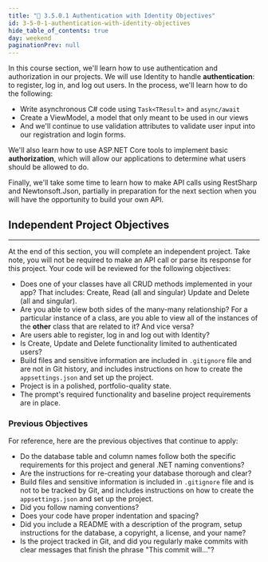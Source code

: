 ```yaml
---
title: "📓 3.5.0.1 Authentication with Identity Objectives"
id: 3-5-0-1-authentication-with-identity-objectives
hide_table_of_contents: true
day: weekend
paginationPrev: null
---
```


In this course section, we'll learn how to use authentication and authorization in our projects. We will use Identity to handle **authentication**: to register, log in, and log out users. In the process, we'll learn how to do the following:

* Write asynchronous C# code using `Task<TResult>` and `async/await`
* Create a ViewModel, a model that only meant to be used in our views
* And we'll continue to use validation attributes to validate user input into our registration and login forms. 

We'll also learn how to use ASP.NET Core tools to implement basic **authorization**, which will allow our applications to determine what users should be allowed to do.

Finally, we'll take some time to learn how to make API calls using RestSharp and Newtonsoft.Json, partially in preparation for the next section when you will have the opportunity to build your own API.

## Independent Project Objectives
---

At the end of this section, you will complete an independent project. Take note, you will not be required to make an API call or parse its response for this project. Your code will be reviewed for the following objectives:

* Does one of your classes have all CRUD methods implemented in your app? That includes: Create, Read (all and singular) Update and Delete (all and singular).
* Are you able to view both sides of the many-many relationship? For a particular instance of a class, are you able to view all of the instances of the **other** class that are related to it? And vice versa?
* Are users able to register, log in and log out with Identity?
* Is Create, Update and Delete functionality limited to authenticated users?
* Build files and sensitive information are included in `.gitignore` file and are not in Git history, and includes instructions on how to create the `appsettings.json` and set up the project.
* Project is in a polished, portfolio-quality state.
* The prompt's required functionality and baseline project requirements are in place.

### Previous Objectives

For reference, here are the previous objectives that continue to apply:

* Do the database table and column names follow both the specific requirements for this project and general .NET naming conventions?
* Are the instructions for re-creating your database thorough and clear?
* Build files and sensitive information is included in `.gitignore` file and is not to be tracked by Git, and includes instructions on how to create the `appsettings.json` and set up the project.
* Did you follow naming conventions?
* Does your code have proper indentation and spacing?
* Did you include a README with a description of the program, setup instructions for the database, a copyright, a license, and your name?
* Is the project tracked in Git, and did you regularly make commits with clear messages that finish the phrase "This commit will…"?
